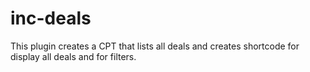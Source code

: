 # inc-deals
This plugin creates a CPT that lists all deals and creates shortcode for display all deals and for filters.
